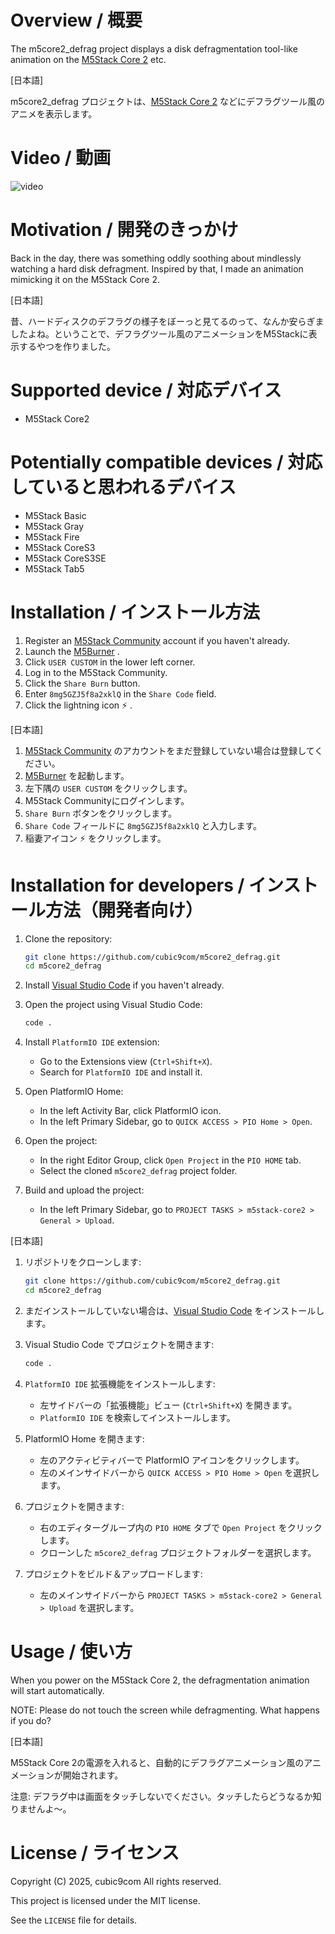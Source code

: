 # Overview / 概要

The m5core2_defrag project displays a disk defragmentation tool-like animation on the [M5Stack Core 2](https://docs.m5stack.com/en/core/core2) etc.

\[日本語\]

m5core2_defrag プロジェクトは、[M5Stack Core 2](https://docs.m5stack.com/en/core/core2) などにデフラグツール風のアニメを表示します。

# Video / 動画

![video](video.gif)

# Motivation / 開発のきっかけ

Back in the day, there was something oddly soothing about mindlessly watching a hard disk defragment. Inspired by that, I made an animation mimicking it on the M5Stack Core 2.

\[日本語\]

昔、ハードディスクのデフラグの様子をぼーっと見てるのって、なんか安らぎましたよね。ということで、デフラグツール風のアニメーションをM5Stackに表示するやつを作りました。

# Supported device / 対応デバイス

- M5Stack Core2

# Potentially compatible devices / 対応していると思われるデバイス

- M5Stack Basic
- M5Stack Gray
- M5Stack Fire
- M5Stack CoreS3
- M5Stack CoreS3SE
- M5Stack Tab5

# Installation / インストール方法

1. Register an [M5Stack Community](https://community.m5stack.com/) account if you haven't already.
1. Launch the [M5Burner](https://docs.m5stack.com/en/download) .
1. Click `USER CUSTOM` in the lower left corner.
1. Log in to the M5Stack Community.
1. Click the `Share Burn` button.
1. Enter `8mg5GZJ5f8a2xklQ` in the `Share Code` field.
1. Click the lightning icon :zap: .

\[日本語\]

1. [M5Stack Community](https://community.m5stack.com/) のアカウントをまだ登録していない場合は登録してください。
1. [M5Burner](https://docs.m5stack.com/en/download) を起動します。
1. 左下隅の `USER CUSTOM` をクリックします。
1. M5Stack Communityにログインします。
1. `Share Burn` ボタンをクリックします。
1. `Share Code` フィールドに `8mg5GZJ5f8a2xklQ` と入力します。
1. 稲妻アイコン :zap: をクリックします。

# Installation for developers / インストール方法（開発者向け）

1. Clone the repository:
    ```sh
    git clone https://github.com/cubic9com/m5core2_defrag.git
    cd m5core2_defrag
    ```

2. Install [Visual Studio Code](https://code.visualstudio.com/) if you haven't already.

3. Open the project using Visual Studio Code:
    ```sh
    code .
    ```

4. Install `PlatformIO IDE` extension:
    - Go to the Extensions view (`Ctrl+Shift+X`).
    - Search for `PlatformIO IDE` and install it.

5. Open PlatformIO Home:
    - In the left Activity Bar, click PlatformIO icon.
    - In the left Primary Sidebar, go to `QUICK ACCESS > PIO Home > Open`.

6. Open the project:
    - In the right Editor Group, click `Open Project` in the `PIO HOME` tab.
    - Select the cloned `m5core2_defrag` project folder.

7. Build and upload the project:
    - In the left Primary Sidebar, go to `PROJECT TASKS > m5stack-core2 > General > Upload`.

\[日本語\]

1. リポジトリをクローンします:
    ```sh
    git clone https://github.com/cubic9com/m5core2_defrag.git
    cd m5core2_defrag
    ```

2. まだインストールしていない場合は、[Visual Studio Code](https://code.visualstudio.com/) をインストールします。

3. Visual Studio Code でプロジェクトを開きます:
    ```sh
    code .
    ```

4. `PlatformIO IDE` 拡張機能をインストールします:
    - 左サイドバーの「拡張機能」ビュー (`Ctrl+Shift+X`) を開きます。
    - `PlatformIO IDE` を検索してインストールします。

5. PlatformIO Home を開きます:
    - 左のアクティビティバーで PlatformIO アイコンをクリックします。
    - 左のメインサイドバーから `QUICK ACCESS > PIO Home > Open` を選択します。

6. プロジェクトを開きます:
    - 右のエディターグループ内の `PIO HOME` タブで `Open Project` をクリックします。
    - クローンした `m5core2_defrag` プロジェクトフォルダーを選択します。

7. プロジェクトをビルド＆アップロードします:
    - 左のメインサイドバーから `PROJECT TASKS > m5stack-core2 > General > Upload` を選択します。

# Usage / 使い方

When you power on the M5Stack Core 2, the defragmentation animation will start automatically.

NOTE: Please do not touch the screen while defragmenting. What happens if you do?

\[日本語\]

M5Stack Core 2の電源を入れると、自動的にデフラグアニメーション風のアニメーションが開始されます。

注意: デフラグ中は画面をタッチしないでください。タッチしたらどうなるか知りませんよ～。

# License / ライセンス

Copyright (C) 2025, cubic9com All rights reserved.

This project is licensed under the MIT license.

See the `LICENSE` file for details.
